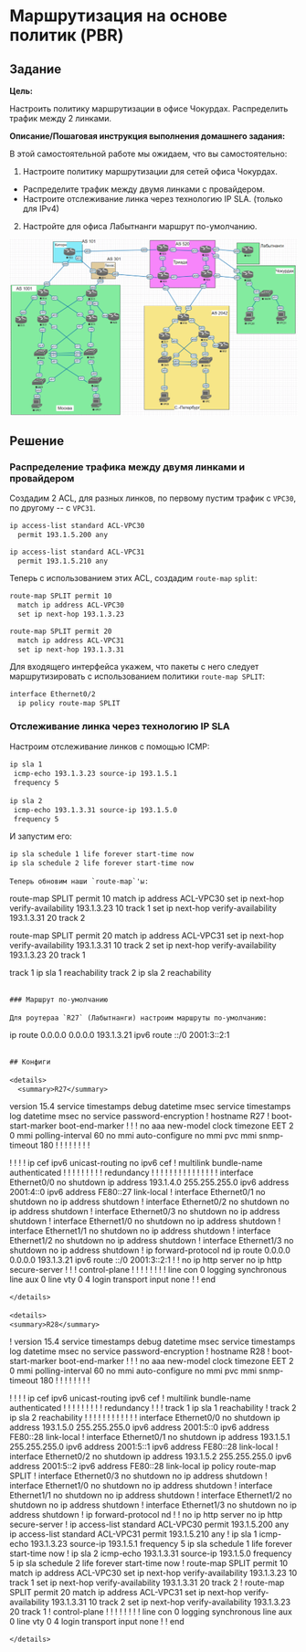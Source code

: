 # Маршрутизация на основе политик (PBR)

## Задание

**Цель:**

Настроить политику маршрутизации в офисе Чокурдах. Распределить трафик между 2 линками.

**Описание/Пошаговая инструкция выполнения домашнего задания:**

В этой самостоятельной работе мы ожидаем, что вы самостоятельно:

1. Настроите политику маршрутизации для сетей офиса Чокурдах.
  - Распределите трафик между двумя линками с провайдером.
  - Настроите отслеживание линка через технологию IP SLA. (только для IPv4)
2. Настройте для офиса Лабытнанги маршрут по-умолчанию.

![Топология стенда, скриншот из Eve-NG](./topology.png)

## Решение

### Распределение трафика между двумя линками и провайдером

Создадим 2 ACL, для разных линков,
по первому пустим трафик с `VPC30`, по другому -- с `VPC31`.

```
ip access-list standard ACL-VPC30
  permit 193.1.5.200 any
```

```
ip access-list standard ACL-VPC31
  permit 193.1.5.210 any
```

Теперь с использованием этих ACL, создадим `route-map` `split`:

```
route-map SPLIT permit 10
  match ip address ACL-VPC30
  set ip next-hop 193.1.3.23
```

```
route-map SPLIT permit 20
  match ip address ACL-VPC31
  set ip next-hop 193.1.3.31
```

Для входящего интерфейса укажем,
что пакеты с него следует маршрутизировать с
использованием политики
`route-map SPLIT`:

```
interface Ethernet0/2
  ip policy route-map SPLIT
```

### Отслеживание линка через технологию IP SLA

Настроим отслеживание линков с помощью ICMP:

```
ip sla 1
 icmp-echo 193.1.3.23 source-ip 193.1.5.1
 frequency 5

ip sla 2
 icmp-echo 193.1.3.31 source-ip 193.1.5.0
 frequency 5
```

И запустим его:

```
ip sla schedule 1 life forever start-time now
ip sla schedule 2 life forever start-time now

Теперь обновим наши `route-map`'ы:

```
route-map SPLIT permit 10
  match ip address ACL-VPC30
  set ip next-hop verify-availability 193.1.3.23 10 track 1
  set ip next-hop verify-availability 193.1.3.31 20 track 2

route-map SPLIT permit 20
  match ip address ACL-VPC31
  set ip next-hop verify-availability 193.1.3.31 10 track 2
  set ip next-hop verify-availability 193.1.3.23 20 track 1

track 1 ip sla 1 reachability
track 2 ip sla 2 reachability
```

### Маршрут по-умолчанию

Для роутераа `R27` (Лабытнанги) настроим маршруты по-умолчанию:

```
ip route 0.0.0.0 0.0.0.0 193.1.3.21
ipv6 route ::/0 2001:3::2:1
```

## Конфиги

<details>
  <summary>R27</summary>

  ```
  version 15.4
  service timestamps debug datetime msec
  service timestamps log datetime msec
  no service password-encryption
  !
  hostname R27
  !
  boot-start-marker
  boot-end-marker
  !
  !
  !
  no aaa new-model
  clock timezone EET 2 0
  mmi polling-interval 60
  no mmi auto-configure
  no mmi pvc
  mmi snmp-timeout 180
  !
  !
  !
  !
  !
  !
  !
  !


  !
  !
  !
  !
  ip cef
  ipv6 unicast-routing
  no ipv6 cef
  !
  multilink bundle-name authenticated
  !
  !
  !
  !
  !
  !
  !
  !
  !
  redundancy
  !
  !
  ! 
  !
  !
  !
  !
  !
  !
  !
  !
  !
  !
  !
  !
  interface Ethernet0/0
   no shutdown
   ip address 193.1.4.0 255.255.255.0
   ipv6 address 2001:4::0
   ipv6 address FE80::27 link-local
  !
  interface Ethernet0/1
   no shutdown
   no ip address
   shutdown
  !
  interface Ethernet0/2
   no shutdown
   no ip address
   shutdown
  !
  interface Ethernet0/3
   no shutdown
   no ip address
   shutdown
  !
  interface Ethernet1/0
   no shutdown
   no ip address
   shutdown
  !
  interface Ethernet1/1
   no shutdown
   no ip address
   shutdown
  !
  interface Ethernet1/2
   no shutdown
   no ip address
   shutdown
  !
  interface Ethernet1/3
   no shutdown
   no ip address
   shutdown
  !
  ip forward-protocol nd
  ip route 0.0.0.0 0.0.0.0 193.1.3.21
  ipv6 route ::/0 2001:3::2:1
  !
  !
  no ip http server
  no ip http secure-server
  !
  !
  !
  control-plane
  !
  !
  !
  !
  !
  !
  !
  !
  line con 0
   logging synchronous
  line aux 0
  line vty 0 4
   login
   transport input none
  !
  !
  end
  ```
</details>

<details>
  <summary>R28</summary>

  ```
  !
  version 15.4
  service timestamps debug datetime msec
  service timestamps log datetime msec
  no service password-encryption
  !
  hostname R28
  !
  boot-start-marker
  boot-end-marker
  !
  !
  !
  no aaa new-model
  clock timezone EET 2 0
  mmi polling-interval 60
  no mmi auto-configure
  no mmi pvc
  mmi snmp-timeout 180
  !
  !
  !
  !
  !
  !
  !
  !


  !
  !
  !
  !
  ip cef
  ipv6 unicast-routing
  ipv6 cef
  !
  multilink bundle-name authenticated
  !
  !
  !
  !
  !
  !
  !
  !
  !
  redundancy
  !
  !
  !
  track 1 ip sla 1 reachability
  !
  track 2 ip sla 2 reachability
  !
  !
  !
  !
  !
  !
  !
  !
  !
  !
  !
  !
  interface Ethernet0/0
   no shutdown
   ip address 193.1.5.0 255.255.255.0
   ipv6 address 2001:5::0
   ipv6 address FE80::28 link-local
  !
  interface Ethernet0/1
   no shutdown
   ip address 193.1.5.1 255.255.255.0
   ipv6 address 2001:5::1
   ipv6 address FE80::28 link-local
  !
  interface Ethernet0/2
   no shutdown
   ip address 193.1.5.2 255.255.255.0
   ipv6 address 2001:5::2
   ipv6 address FE80::28 link-local
   ip policy route-map SPLIT
  !
  interface Ethernet0/3
   no shutdown
   no ip address
   shutdown
  !
  interface Ethernet1/0
   no shutdown
   no ip address
   shutdown
  !
  interface Ethernet1/1
   no shutdown
   no ip address
   shutdown
  !
  interface Ethernet1/2
   no shutdown
   no ip address
   shutdown
  !
  interface Ethernet1/3
   no shutdown
   no ip address
   shutdown
  !
  ip forward-protocol nd
  !
  !
  no ip http server
  no ip http secure-server
  !
  ip access-list standard ACL-VPC30
    permit 193.1.5.200 any
  ip access-list standard ACL-VPC31
    permit 193.1.5.210 any
  !
  ip sla 1
   icmp-echo 193.1.3.23 source-ip 193.1.5.1
   frequency 5
  ip sla schedule 1 life forever start-time now
  !
  ip sla 2
   icmp-echo 193.1.3.31 source-ip 193.1.5.0
   frequency 5
  ip sla schedule 2 life forever start-time now
  !
  route-map SPLIT permit 10
    match ip address ACL-VPC30
    set ip next-hop verify-availability 193.1.3.23 10 track 1
    set ip next-hop verify-availability 193.1.3.31 20 track 2
  !
  route-map SPLIT permit 20
    match ip address ACL-VPC31
    set ip next-hop verify-availability 193.1.3.31 10 track 2
    set ip next-hop verify-availability 193.1.3.23 20 track 1
  !
  control-plane
  !
  !
  !
  !
  !
  !
  !
  !
  line con 0
   logging synchronous
  line aux 0
  line vty 0 4
   login
   transport input none
  !
  !
  end
  ```
</details>
